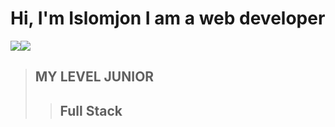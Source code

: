 # Hi, I'm Islomjon  I am a web developer 

<img src="https://media4.giphy.com/media/EUzxFv6gsWoOLNP4dD/100.webp?cid=ecf05e47lut364fwguqleg2tn0vunfuaiqrjt440svh8yqw1&ep=v1_gifs_related&rid=100.webp&ct=g" ><img src="https://media3.giphy.com/media/5y7FpPxYqpzq95enlN/200.webp?cid=ecf05e47lut364fwguqleg2tn0vunfuaiqrjt440svh8yqw1&ep=v1_gifs_related&rid=200.webp&ct=g" >

> ## MY LEVEL JUNIOR
>> ## Full Stack
